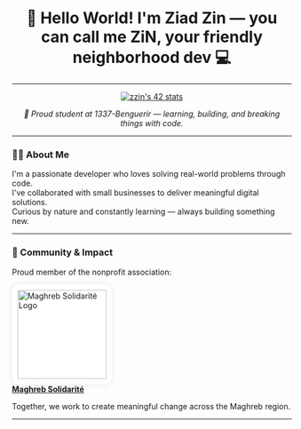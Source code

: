 <h1 align="center">👋 Hello World! I'm <strong>Ziad Zin</strong> — you can call me <strong>ZiN</strong>, your friendly neighborhood dev 💻</h1>

---

<p align="center">
  <a href="https://github.com/oakoudad/badge42">
    <img src="https://badge.mediaplus.ma/greenbinary/zzin" alt="zzin's 42 stats" />
  </a>
</p>

<p align="center"><em>📍 Proud student at 1337-Benguerir — learning, building, and breaking things with code.</em></p>

---

### 👨‍💻 About Me

I'm a passionate developer who loves solving real-world problems through code.  
I've collaborated with small businesses to deliver meaningful digital solutions.  
Curious by nature and constantly learning — always building something new.

---

### 🤝 Community & Impact

Proud member of the nonprofit association:

<p align="center">
  <a href="https://maghrebsolidarite.com" target="_blank">
    <div style="background-color: white; padding: 10px; border-radius: 12px; box-shadow: 0 0 10px rgba(0,0,0,0.1); display: inline-block;">
      <img src="https://maghrebsolidarite.com/wp-content/uploads/2023/07/cropped-p1h592ieqh1mi118cv1nfgcqn18ph4-0.png" alt="Maghreb Solidarité Logo" width="160"/>
    </div>
    <br />
    <strong>Maghreb Solidarité</strong>
  </a>
</p>

Together, we work to create meaningful change across the Maghreb region.

---

<!-- Optional: Add sections like Tech Stack, Projects, or Contact -->
